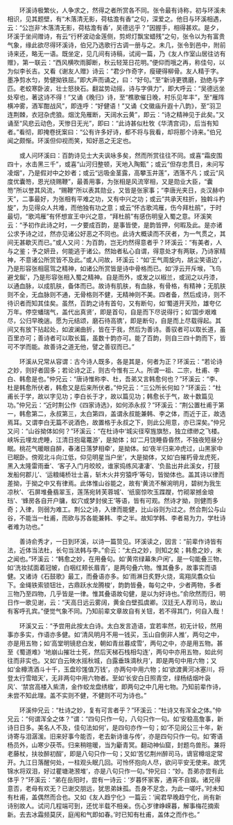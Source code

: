 <!-- { "loadSidebar": true } -->
　　环溪诗极繁伙，人争求之，然得之者所赏各不同。张令最有诗称，初与环溪未相识，见其题壁，有“木落清无影，荷枯澹有香”之句，深爱之。他日与环溪相遇，云：“公岂非‘木落清无影，荷枯澹有香’，吴德远乎？”因握手，相得甚欢。是夕，环溪于坐间赠诗，有云“行杯波动金莲侧，剪烬灯飘宝蜡残”之句，张令以为有富贵气象，缘此欲尽得环溪诗，伯兄乃选歌行古调一册与之。未几，张令到邑中，附前诗来还，略无一语。既坐定，见几间有诗稿，试阅一篇，乃《友人作室山居往访有赠》，第一联云：“西风横吹雨脚断，秋云轻笼日花明。”便仰而哦之再，称佳句，以为似李长吉。又看《谢友人赠》诗云：“君少作奇字，瘦硬得柳骨。友人精于字。墨净剪水匀，势健拗铁屈。”即大声而诵之，曰：“好句。”至“新诗更镌磨，劲绝与字匹。老蛟寒卧波，壮士怒抉石。翻盆势动摇，诗与字俱力”，即大呼云：“吴德远坐处窄也，著这诗不得！”又诵《晚归》诗，至“樵歌催日晚，村乐见年丰”，至“雁阵横冲雾，酒军酣战风”，即连呼：“好健语！”又诵《文徽庙升遐十八韵》，至“羽卫连荆棘，衣冠杂虎狼。烟沈凫雁断，天阔水云黄”，即云：“诗之精神见于此矣。”又诵至“风悲云动色，天惨日无光”，即曰：“此诗甚似杜牧《华清宫词》，后当有知者。”看彻，即掩卷抚案曰：“公有许多好诗，都不将与我看，却将那个诗来。”伯兄闻之颇惭。环溪但仰视而笑，知好恶之无定也。

　　或人问环溪曰：百韵诗见士大夫讽咏多矣，然而所赏往往不同。或喜“霜皮围四十，水击黑三千”，或喜“山河归整顿，天地入陶甄”；或云“但存忠贯日，未问写凌烟”，乃是假对中之妙者；或云“远吸金茎露，高攀玉井莲”，洒落不凡；或云“风度优囊笏，恩光绕赐鞭”，最善用事，为张相是风流宰相，又是勋业大臣，“囊笏”所以誉其风流，“赐鞭”所以表其勋业，又皆是张家事；“李唐光夹日，炎汉赫中天”，二事最好，为张相有平难之功，又有中兴之功；或云“共承天柱折，独斡斗杓旋”，为见得众人共难，而他独有功之意；或云“怀古歌鸿雁，伤今拜杜鹃”，于时最切，“歌鸿雁”有怀想宣王中兴之意，“拜杜鹃”有感伤明皇入蜀之意。环溪笑云：“予初作此诗之时，一夕要成百韵，是事皆使，是韵皆押，何暇及此。是亦诸公求予诗之过，然亦见诸公好恶之不同也。此诗大概读而不厌者，为一气贯之，其间无甚歇灭而已。”或人又问：为百韵，岂无灼然得意者乎？环溪云：“有美者，人与之鉴；予之妍丑，何能逃于诸公。然始者私心自谓，得意处才有两联，乃诗家精神，不意诸公所赏皆不及此。”或人问故，环溪云：“如‘王气周旋内，胡尘笑语边’，乃是形容张相扈驾之精神，如诸公所赏皆是诗中骨格而已。如‘浮云开斥堠，飞鸟避戈鋋’，乃是形容张相入蜀之精神。自是而外，或发之以椒兰，或润之以丹漆，以通血脉，以成肌肤，备体而已。故诗有肌肤，有血脉，有骨格，有精神；无肌肤则不全，无血脉则不通，无骨格则不健，无精神则不美。四者备，然后成诗，则不待识者而知其佳矣。虽然，百韵之诗有首句，又有断句，如‘蜀道开天险，雄夸亿万年。停空蟠瑞气，盖代出真贤’，即是首句，自是而下尽说得行；如‘国步艰难尽，公归早晚遄。愿为元结颂，磨石待高镌’，即是断句，自是而上尽载得起。其间又有放下拈起处，如波澜曲折，皆在于我，然后为善诗。善驭者可以取长道，虽百里亦可；善诗者可以取长篇，虽数十韵亦可。能了百韵，则自三四十韵而下，皆可不学而能。故善诗之道无他，譬之善驭而已。”

　　环溪从兄常从容谓：古今诗人既多，各是其是，何者为正？环溪云：“若论诗之妙，则好者固多；若论诗之正，则古今惟有三人。所谓一祖、二宗，杜甫、李白、韩愈是也。”仲兄云：“唐诗惟称李、杜，吾弟又言韩愈何也？”环溪云：“李、杜是韩愈所伏者，韩愈又是后来所伏者。”仲兄云：“三公所长何如？”环溪云：“杜甫长于学，故以字见功；李白长于才，故以篇见功；韩愈长于气，故十数篇见功。”仲兄云：“近时荆公作《四家诗选》，如何添永叔？”环溪云：“荆公置杜甫于第一，韩愈第二，永叔第三，太白第四，盖谓永叔能兼韩、李之体，而近于正，故选焉耳。又谓李白无篇不说酒色，故置格于永叔之下，则此公用意，亦已深矣。”仲兄又问：“山谷拗体如何？”环溪云：“在杜诗中‘城尖径窄旌旗愁，独立缥缈之飞楼。峡坼云埋龙虎睡，江清日抱鼋鼍游’，是拗体；如‘二月饶睡昏昏然，不独夜短昼分眠。桃花气暖眼自醉，春渚日落梦相牵’，是拗体。如‘夜半归来冲虎过，山黑家中已眠卧。傍观北斗向江低，仰见明星当户坐’，大是拗体，又如‘白摧朽骨龙虎死，黑入太隆雷雨垂’、‘客子入门月皎皎，谁家捣练风凄凄’、‘负盐出井此溪女，打鼓发船何郡儿’、‘运粮绳桥壮士喜，斩木火井穷猿呼’等句，皆拗体也。盖其诗以律而差拗，于拗之中又有律焉。此体惟山谷能之，故有‘黄流不解涴明月，碧树为我生凉秋’、‘石屏堆叠翡翠玉，莲荡宛转芙蓉城’、‘纸窗惊吹玉蹀躞，竹砌翠撼金琅珰’、‘蜂房各自开户牗，蚁穴或梦封侯王’等语，皆有可观。然诗才拗，则健而多奇；入律，则弱为难工。荆公之诗，入律而能健，比山谷则为过之。然合荆公与山谷，不能当一杜甫，而欧与苏各能兼韩、李之半。故知学韩、李者易为力，学杜诗者难为功也。”

　　善诗俞秀才，一日到环溪，以诗一篇贽见。环溪读之，因言：“前辈作诗皆有法，近体当法杜，长句当法韩与李。”俞云：“太白之妙，则知之矣；韩愈之妙，未之闻也。”环溪云：“韩愈之妙，在用叠句。如‘黄帘绿幕朱户闲’，是一句能叠三物，如‘洗妆拭面着冠帔，白咽红颊长眉青’，是两句叠六物。惟其叠多，故事实而语健。又诸诗《石鼓歌》最工，而叠语亦多。如‘雨淋日炙野火烧，鸾翔凤翥众仙下。金绳铁索锁钮壮，古鼎跃水龙腾梭’，韵韵皆叠，每句之中，少者两物，多者三物乃至四物，几乎皆是一律。惟其叠语故句健，是以为好诗也。”俞欣然而归，明日作一歌见谢，云：“天高日远云雾阔，黄金白壁孤虞卿。汉廷无人荐司马，故山有客呼孔宾。”便觉气象不同。乃知前辈文章故自有关钮，若不得其门，何自入哉！

　　环溪又云：“予尝用此按太白诗。太白发言造语，宜若率然，初无计较，然用事亦多实，作语亦多健。如‘清风明月不用一钱买，玉山自倒非人推’，两句之中，亦是用五物；如‘高堂明镜悲白发，朝如青丝暮成雪’，两句之中，亦是用五物。甚至《蜀道难》‘地崩山摧壮士死，然后天梯石栈相勾连’，两句中亦用五物，如此何往而非实也。又如‘白云映水摇秋城，白露垂珠滴秋月’，即是两句中用六物；又如‘金樽清酒斗十千，玉盘珍馐值万钱’，亦两句中用六物；如‘欲渡黄河冰塞川，将登太行雪暗天’，无非两句中用六物者。至如‘长安白日照青空，绿杨结烟叶袅风’、‘禁宫高楼入紫清，金作蛟龙盘绣楹’，即两句之中几用七物。乃知前辈作诗，未尝不知此理。盖不实则不健，不健则不可为诗也。”


　　环溪仲兄云：“杜诗之妙，复有可言者乎？”环溪云：“杜诗又有浑全之体。”仲兄云：“何谓浑全之体？”谓：“四句只作一句，八句只作一句。如‘安稳高詹事，新诗日日多。美名人不及，佳句法如何’，是四句亦作一句；如‘不见闵公三十年，新诗寄与泪潺湲。旧来好事今能否，老去新诗谁与传’，亦是四句只作一句。如‘寄语杨员外，山寒少茯苓。归来稍暄暖，当为斸青冥。翻动神仙窟，封题鸟兽形。兼将老藤杖，扶妆醉初酲’，即是八句只作一句；又如‘苦忆荆州醉司马，谪官樽俎定常开。九江日落醒何处，一柱观头眠几回。可怜怀抱向人尽，欲问平安无使来。故凭锦水将双泪，好过瞿塘滟滪堆’，亦是八句只作一句。”仲兄曰：“妙。吾弟亦尝有此体乎？”环溪云：“弟在岳阳时，尝有一诗云：‘岁暮怀家客，通宵不自娱。诸兄得意否，老母有欢无？已谢交朋远，犹思弟妹孤。吾身不足念，为此一嗟吁。’时未知有杜甫，盖偶然而合也。又如《友人趋宁化》一篇云：‘闻君早晚趋宁化，尚有新诗别故人。试问几程端可到，还忧半载不相亲。伤心岁律峥嵘暮，解事梅花摘索新。去去冰霜频莫厌，庭闱和气即如春。’时已知有杜甫，盖体之而作也。”

